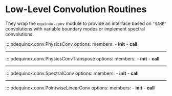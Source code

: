 # Low-Level Convolution Routines

They wrap the `equinox.conv` module to provide an interface based on `"SAME"`
convolutions with variable boundary modes or implement spectral convolutions.

::: pdequinox.conv.PhysicsConv
    options:
        members:
            - __init__
            - __call__

---

::: pdequinox.conv.PhysicsConvTranspose
    options:
        members:
            - __init__
            - __call__

---

::: pdequinox.conv.SpectralConv
    options:
        members:
            - __init__
            - __call__

---

::: pdequinox.conv.PointwiseLinearConv
    options:
        members:
            - __init__
            - __call__